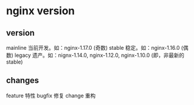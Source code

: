 # nginx version

## version
mainline 当前开发。如：nginx-1.17.0 (奇数)
stable 稳定。如：nginx-1.16.0 (偶数)
legacy 遗产。如：nignx-1.14.0, nginx-1.12.0, nginx-1.10.0 (即，非最新的stable)

## changes
feature 特性
bugfix 修复
change 重构

